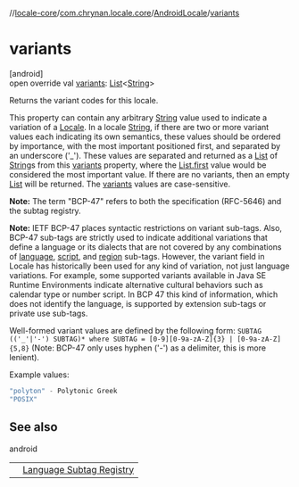 //[locale-core](../../../index.md)/[com.chrynan.locale.core](../index.md)/[AndroidLocale](index.md)/[variants](variants.md)

# variants

[android]\
open override val [variants](variants.md): [List](https://kotlinlang.org/api/latest/jvm/stdlib/kotlin.collections/-list/index.html)&lt;[String](https://kotlinlang.org/api/latest/jvm/stdlib/kotlin/-string/index.html)&gt;

Returns the variant codes for this locale.

This property can contain any arbitrary [String](https://kotlinlang.org/api/latest/jvm/stdlib/kotlin/-string/index.html) value used to indicate a variation of a [Locale](../-locale/index.md#-1762194833%2FExtensions%2F-362537344). In a locale [String](https://kotlinlang.org/api/latest/jvm/stdlib/kotlin/-string/index.html), if there are two or more variant values each indicating its own semantics, these values should be ordered by importance, with the most important positioned first, and separated by an underscore ('_'). These values are separated and returned as a [List](https://kotlinlang.org/api/latest/jvm/stdlib/kotlin.collections/-list/index.html) of [String](https://kotlinlang.org/api/latest/jvm/stdlib/kotlin/-string/index.html)s from this [variants](variants.md) property, where the [List.first](https://kotlinlang.org/api/latest/jvm/stdlib/kotlin.collections/index.html) value would be considered the most important value. If there are no variants, then an empty [List](https://kotlinlang.org/api/latest/jvm/stdlib/kotlin.collections/-list/index.html) will be returned. The [variants](variants.md) values are case-sensitive.

**Note:** The term &quot;BCP-47&quot; refers to both the specification (RFC-5646) and the subtag registry.

**Note:** IETF BCP-47 places syntactic restrictions on variant sub-tags. Also, BCP-47 sub-tags are strictly used to indicate additional variations that define a language or its dialects that are not covered by any combinations of [language](language.md), [script](script.md), and [region](region.md) sub-tags. However, the variant field in Locale has historically been used for any kind of variation, not just language variations. For example, some supported variants available in Java SE Runtime Environments indicate alternative cultural behaviors such as calendar type or number script. In BCP 47 this kind of information, which does not identify the language, is supported by extension sub-tags or private use sub-tags.

Well-formed variant values are defined by the following form: `SUBTAG (('_'|'-') SUBTAG)* where SUBTAG = [0-9][0-9a-zA-Z]{3} | [0-9a-zA-Z]{5,8}` (Note: BCP-47 only uses hyphen ('-') as a delimiter, this is more lenient).

Example values:

```kotlin
"polyton" - Polytonic Greek
"POSIX"
```

## See also

android

| | |
|---|---|
|  | [Language Subtag Registry](https://www.iana.org/assignments/language-subtag-registry/language-subtag-registry) |
